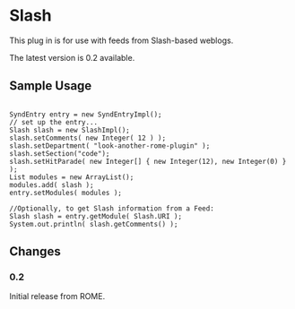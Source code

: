 # Slash


This plug in is for use with feeds from Slash\-based weblogs.



The latest version is 0.2 available.


## Sample Usage



```

SyndEntry entry = new SyndEntryImpl();
// set up the entry...
Slash slash = new SlashImpl();
slash.setComments( new Integer( 12 ) );
slash.setDepartment( "look-another-rome-plugin" );
slash.setSection("code");
slash.setHitParade( new Integer[] { new Integer(12), new Integer(0) } );
List modules = new ArrayList();
modules.add( slash );
entry.setModules( modules );

//Optionally, to get Slash information from a Feed:
Slash slash = entry.getModule( Slash.URI );
System.out.println( slash.getComments() );

```

## Changes


### 0.2



Initial release from ROME.

